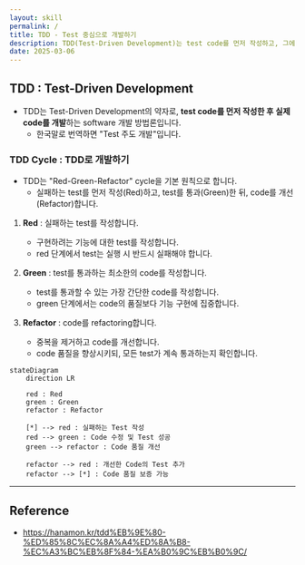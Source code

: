 ```yaml
---
layout: skill
permalink: /
title: TDD - Test 중심으로 개발하기
description: TDD(Test-Driven Development)는 test code를 먼저 작성하고, 그에 맞게 main code를 작성하는 개발 방법론입니다.
date: 2025-03-06
---
```



## TDD : Test-Driven Development

- TDD는 Test-Driven Development의 약자로, **test code를 먼저 작성한 후 실제 code를 개발**하는 software 개발 방법론입니다.
    - 한국말로 번역하면 "Test 주도 개발"입니다.


### TDD Cycle : TDD로 개발하기

- TDD는 "Red-Green-Refactor" cycle을 기본 원칙으로 합니다.
    - 실패하는 test를 먼저 작성(Red)하고, test를 통과(Green)한 뒤, code를 개선(Refactor)합니다.

1. **Red** : 실패하는 test를 작성합니다.
    - 구현하려는 기능에 대한 test를 작성합니다.
    - red 단계에서 test는 실행 시 반드시 실패해야 합니다.

2. **Green** : test를 통과하는 최소한의 code를 작성합니다.
    - test를 통과할 수 있는 가장 간단한 code를 작성합니다.
    - green 단계에서는 code의 품질보다 기능 구현에 집중합니다.

3. **Refactor** : code를 refactoring합니다.
    - 중복을 제거하고 code를 개선합니다.
    - code 품질을 향상시키되, 모든 test가 계속 통과하는지 확인합니다.

```mermaid
stateDiagram
    direction LR

    red : Red
    green : Green
    refactor : Refactor

    [*] --> red : 실패하는 Test 작성
    red --> green : Code 수정 및 Test 성공
    green --> refactor : Code 품질 개선

    refactor --> red : 개선한 Code의 Test 추가
    refactor --> [*] : Code 품질 보증 가능
```

<!-- 
### TDD의 장점

- 높은 test coverage를 보장합니다.
    - 모든 기능은 최소 하나 이상의 test case를 가집니다.

- bug를 조기에 발견하고 수정할 수 있습니다.
- code의 품질과 신뢰성이 향상됩니다.
- 설계가 단순하고 명확해집니다.
    - 필요한 기능만 구현하게 되어 불필요한 복잡성을 줄입니다.
- refactoring에 대한 자신감을 높입니다.
    - test가 있기 때문에 code 변경 시 기존 기능 손상 여부를 빠르게 확인할 수 있습니다.
- 개발 문서로서의 역할을 합니다.
    - test code는 system이 어떻게 동작해야 하는지 보여주는 살아있는 문서입니다.


### TDD의 단점

- 초기 개발 속도가 느릴 수 있습니다.
    - test를 작성하는 추가 시간이 필요합니다.

- 학습 곡선이 있습니다.
    - 효과적인 test 작성 방법을 배우는 데 시간이 필요합니다.

- 모든 상황에 적합하지 않을 수 있습니다.
    - UI 개발이나 legacy code 관리 등에서는 적용하기 어려울 수 있습니다.

- test code 자체의 유지보수가 필요합니다.

- 잘못된 test는 오히려 개발을 방해할 수 있습니다.


---


## 단계적으로 TDD 실현하기

1. 실패하는 test 작성하기.
    - 구현하려는 기능에 대한 test를 작성합니다.
    - 이 test는 실행 시 반드시 실패해야 합니다.

2. test를 통과하는 최소한의 code 작성하기.
    - test를 통과할 수 있는 가장 간단한 code를 작성합니다.
    - 이 단계에서는 code의 품질보다 기능 구현에 집중합니다.

3. code 리팩토링하기.
    - 중복을 제거하고 code를 개선합니다.
    - code 품질을 향상시키되, 모든 test가 계속 통과하는지 확인합니다.

4. 1~3 단계 반복하기.
    - 모든 기능이 구현될 때까지 이 과정을 반복합니다. -->


---


## Reference

- <https://hanamon.kr/tdd%EB%9E%80-%ED%85%8C%EC%8A%A4%ED%8A%B8-%EC%A3%BC%EB%8F%84-%EA%B0%9C%EB%B0%9C/>
